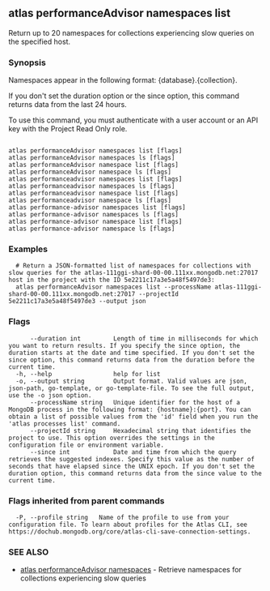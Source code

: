 ## atlas performanceAdvisor namespaces list

Return up to 20 namespaces for collections experiencing slow queries on the specified host.


### Synopsis

Namespaces appear in the following format: {database}.{collection}.
		
If you don't set the duration option or the since option, this command returns data from the last 24 hours.

To use this command, you must authenticate with a user account or an API key with the Project Read Only role.



```

atlas performanceAdvisor namespaces list [flags]
atlas performanceAdvisor namespaces ls [flags]
atlas performanceAdvisor namespace list [flags]
atlas performanceAdvisor namespace ls [flags]
atlas performanceadvisor namespaces list [flags]
atlas performanceadvisor namespaces ls [flags]
atlas performanceadvisor namespace list [flags]
atlas performanceadvisor namespace ls [flags]
atlas performance-advisor namespaces list [flags]
atlas performance-advisor namespaces ls [flags]
atlas performance-advisor namespace list [flags]
atlas performance-advisor namespace ls [flags]
```

### Examples

```
  # Return a JSON-formatted list of namespaces for collections with slow queries for the atlas-111ggi-shard-00-00.111xx.mongodb.net:27017 host in the project with the ID 5e2211c17a3e5a48f5497de3:
  atlas performanceAdvisor namespaces list --processName atlas-111ggi-shard-00-00.111xx.mongodb.net:27017 --projectId 5e2211c17a3e5a48f5497de3 --output json
```


### Flags

```
      --duration int         Length of time in milliseconds for which you want to return results. If you specify the since option, the duration starts at the date and time specified. If you don't set the since option, this command returns data from the duration before the current time.
  -h, --help                 help for list
  -o, --output string        Output format. Valid values are json, json-path, go-template, or go-template-file. To see the full output, use the -o json option.
      --processName string   Unique identifier for the host of a MongoDB process in the following format: {hostname}:{port}. You can obtain a list of possible values from the 'id' field when you run the 'atlas processes list' command.
      --projectId string     Hexadecimal string that identifies the project to use. This option overrides the settings in the configuration file or environment variable.
      --since int            Date and time from which the query retrieves the suggested indexes. Specify this value as the number of seconds that have elapsed since the UNIX epoch. If you don't set the duration option, this command returns data from the since value to the current time.

```


### Flags inherited from parent commands

```
  -P, --profile string   Name of the profile to use from your configuration file. To learn about profiles for the Atlas CLI, see https://dochub.mongodb.org/core/atlas-cli-save-connection-settings.

```

### SEE ALSO


* [atlas performanceAdvisor namespaces](atlas_performanceAdvisor_namespaces.md)	- Retrieve namespaces for collections experiencing slow queries



